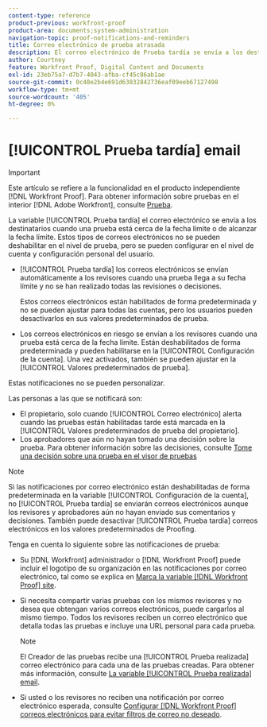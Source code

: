 ```yaml
---
content-type: reference
product-previous: workfront-proof
product-area: documents;system-administration
navigation-topic: proof-notifications-and-reminders
title: Correo electrónico de prueba atrasada
description: El correo electrónico de Prueba tardía se envía a los destinatarios cuando una prueba está cerca de la fecha límite o de alcanzar la fecha límite. Estos tipos de correos electrónicos no se pueden deshabilitar en el nivel de prueba, pero se pueden configurar en el nivel de cuenta y configuración personal del usuario.
author: Courtney
feature: Workfront Proof, Digital Content and Documents
exl-id: 23eb75a7-d7b7-4043-afba-cf45c86ab1ae
source-git-commit: 0c40e2b4e691d63832842736eaf09eeb67127498
workflow-type: tm+mt
source-wordcount: '405'
ht-degree: 0%

---
```


# [!UICONTROL Prueba tardía] email

>[!IMPORTANT]
>
>Este artículo se refiere a la funcionalidad en el producto independiente [!DNL Workfront Proof]. Para obtener información sobre pruebas en el interior [!DNL Adobe Workfront], consulte [Prueba](../../../review-and-approve-work/proofing/proofing.md).

La variable [!UICONTROL Prueba tardía] el correo electrónico se envía a los destinatarios cuando una prueba está cerca de la fecha límite o de alcanzar la fecha límite. Estos tipos de correos electrónicos no se pueden deshabilitar en el nivel de prueba, pero se pueden configurar en el nivel de cuenta y configuración personal del usuario.

* [!UICONTROL Prueba tardía] los correos electrónicos se envían automáticamente a los revisores cuando una prueba llega a su fecha límite y no se han realizado todas las revisiones o decisiones.

   Estos correos electrónicos están habilitados de forma predeterminada y no se pueden ajustar para todas las cuentas, pero los usuarios pueden desactivarlos en sus valores predeterminados de prueba.

* Los correos electrónicos en riesgo se envían a los revisores cuando una prueba está cerca de la fecha límite. Están deshabilitados de forma predeterminada y pueden habilitarse en la [!UICONTROL Configuración de la cuenta]. Una vez activados, también se pueden ajustar en la [!UICONTROL Valores predeterminados de prueba].

Estas notificaciones no se pueden personalizar.

Las personas a las que se notificará son:

* El propietario, solo cuando [!UICONTROL Correo electrónico] alerta cuando las pruebas están habilitadas tarde está marcada en la [!UICONTROL Valores predeterminados de prueba del propietario].
* Los aprobadores que aún no hayan tomado una decisión sobre la prueba. Para obtener información sobre las decisiones, consulte [Tome una decisión sobre una prueba en el visor de pruebas](../../../review-and-approve-work/proofing/reviewing-proofs-within-workfront/make-a-decision-on-a-proof/make-decisions-on-proof.md)

>[!NOTE]
>
>Si las notificaciones por correo electrónico están deshabilitadas de forma predeterminada en la variable [!UICONTROL Configuración de la cuenta], no [!UICONTROL Prueba tardía] se enviarán correos electrónicos aunque los revisores y aprobadores aún no hayan enviado sus comentarios y decisiones. También puede desactivar [!UICONTROL Prueba tardía] correos electrónicos en los valores predeterminados de Proofing.

Tenga en cuenta lo siguiente sobre las notificaciones de prueba:

* Su [!DNL Workfront] administrador o [!DNL Workfront Proof] puede incluir el logotipo de su organización en las notificaciones por correo electrónico, tal como se explica en [Marca la variable [!DNL Workfront Proof] site](../../../workfront-proof/wp-acct-admin/branding/brand-wp-site.md).
* Si necesita compartir varias pruebas con los mismos revisores y no desea que obtengan varios correos electrónicos, puede cargarlos al mismo tiempo. Todos los revisores reciben un correo electrónico que detalla todas las pruebas e incluye una URL personal para cada prueba.

   >[!NOTE]
   >
   >El Creador de las pruebas recibe una [!UICONTROL Prueba realizada] correo electrónico para cada una de las pruebas creadas. Para obtener más información, consulte [La variable [!UICONTROL Prueba realizada] email](../../../workfront-proof/wp-emailsntfctns/proof-notifications-and-reminders/proof-made-email.md).

* Si usted o los revisores no reciben una notificación por correo electrónico esperada, consulte  [Configurar [!DNL Workfront Proof] correos electrónicos para evitar filtros de correo no deseado](../../../workfront-proof/wp-emailsntfctns/avoiding-spam-filters/configure-wp-emails-avoid-spam-filters.md).

